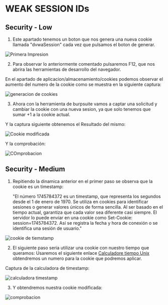# WEAK SESSION IDs

## Security - Low

1. Este apartado tenemos un boton que nos genera una nueva cookie llamada "dvwaSession" cada vez que pulsamos el boton de generar.

![Primera Impresion](./Imagenes/Primera_impresion.png)

2. Para observar lo anteriormente comentado pulsaremos F12, que nos abrira las herramientas de desarrollo del navegador.

En el apartado de aplicacion/almacenamiento/cookies podemos observar el aumento del numero de la cookie como se muestra en la siguiente captura:

![generacion de cookies](./Imagenes/Generacion_de_hasta_4_cookies.png)

3. Ahora con la herramienta de burpsuite vamos a captar una solicitud y cambiar la cookie con una nueva sesion, ya que solo tenemos que sumar +1 a la cookie actual.

Y la captura siguiente obtenemos el Resultado del mismo:

![Cookie modificada](./Imagenes/Cookie_modificada.png)

Y la comprobación:

![COmprobacion](./Imagenes/Comprobacion.png)

## Security - Medium

1. Repitiendo la dinamica anterior en el primer paso se observa que la cookie es un timestamp:

    "El número 1745784372 es un timestamp, que representa los segundos desde el 1 de enero de 1970.
    Se utiliza en cookies para identificar sesiones o generar valores únicos de forma sencilla.
    Al ser basado en el tiempo actual, garantiza que cada valor sea diferente casi siempre.
    El servidor lo puede enviar en una cookie como Set-Cookie: session=1745784372.
    Así se registra la fecha y hora de conexión o se identifica una sesión de usuario."

![cookie de tiemstamp](./Imagenes/medium/Cookietimespanactual.png)


2. El siguiente paso seria utilizar una cookie con nuestro tiempo que queramos:
    Usaremos el siguiente enlace [Calculadore tiempo Unix](https://www.epochconverter.com/) obtendremos un numero para la cookie que podremos aplicar.

Captura de la calculadora de timestamp:

![calculadora timestamp](./Imagenes/medium/CalculadoraTiemspan.png)


3. Y obtendremos nuestra cookie modificada:

![comprobacion](./Imagenes/medium/Cookiemodificada_medium.png)